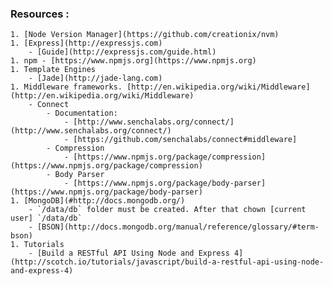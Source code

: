 ### Resources :

	1. [Node Version Manager](https://github.com/creationix/nvm)
	1. [Express](http://expressjs.com)
		- [Guide](http://expressjs.com/guide.html)
	1. npm - [https://www.npmjs.org](https://www.npmjs.org)
	1. Template Engines
		- [Jade](http://jade-lang.com)
	1. Middleware frameworks. [http://en.wikipedia.org/wiki/Middleware](http://en.wikipedia.org/wiki/Middleware)
		- Connect
			- Documentation: 
				- [http://www.senchalabs.org/connect/](http://www.senchalabs.org/connect/)
				- [https://github.com/senchalabs/connect#middleware]
			- Compression
				- [https://www.npmjs.org/package/compression](https://www.npmjs.org/package/compression)
			- Body Parser
				- [https://www.npmjs.org/package/body-parser](https://www.npmjs.org/package/body-parser)
	1. [MongoDB](#http://docs.mongodb.org/)
		- `/data/db` folder must be created. After that chown [current user] `/data/db`
		- [BSON](http://docs.mongodb.org/manual/reference/glossary/#term-bson)
	1. Tutorials
		- [Build a RESTful API Using Node and Express 4](http://scotch.io/tutorials/javascript/build-a-restful-api-using-node-and-express-4)
